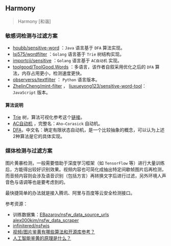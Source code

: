 Harmony
-------

>   Harmony [和谐]

### 敏感词检测与过滤方案

- [houbb/sensitive-word](https://github.com/houbb/sensitive-word) ：`Java` 语言基于 `DFA` 算法实现。
- [lsj575/wordfilter](https://github.com/lsj575/wordfilter) ：`Golang` 语言基于 `Trie` 树结构实现。
- [importcjj/sensitive](https://github.com/importcjj/sensitive/blob/Aho-Corasick/README.md) ：`Golang` 语言基于 `AC自动机` 实现。
- [toolgood/ToolGood.Words](https://github.com/toolgood/ToolGood.Words) ：多语言，该作者自叙采用优化之后的 `DFA` 算法，内存占用更小，检测速度更快。
- [observerss/textfilter](https://github.com/observerss/textfilter) ： `Python` 语言版本。
- [ZhelinCheng/mint-filter](https://github.com/ZhelinCheng/mint-filter) ， [liuxueyong123/sensitive-word-tool](https://github.com/liuxueyong123/sensitive-word-tool)： `JavaScript` 版本。

#### 算法说明

- [Trie](https://zh.wikipedia.org/zh-cn/Trie) 树，算法可视化参考这个[链接](https://www.cs.usfca.edu/~galles/visualization/Trie.html)。
- [AC自动机](https://zh.wikipedia.org/zh-cn/AC%E8%87%AA%E5%8A%A8%E6%9C%BA%E7%AE%97%E6%B3%95) ，完整名：`Aho–Corasick` 自动机。
- [DFA](https://zh.wikipedia.org/wiki/%E7%A1%AE%E5%AE%9A%E6%9C%89%E9%99%90%E7%8A%B6%E6%80%81%E8%87%AA%E5%8A%A8%E6%9C%BA)，中文名：确定有限状态自动机，是一个比较抽象的概念，可以认为上述2种算法是它的具体实现。

### 媒体检测与过滤方案

图片黄暴检测，一般需要借助于深度学习框架（如 `TensorFlow` 等）进行大量训练后，方能得出较好识别效果。视频内容也可简化成抽出特定间歇帧图片后再检测，而音频内容则会涉及语音识别（包括方言）再转换文字后进行过滤，另外环境人声音色与语调等也是要考虑到的。

最快捷简单的办法就是接入腾讯、阿里与百度等云安全检测接口。

参考资源：

- 训练数据集：[EBazarov/nsfw_data_source_urls](https://github.com/EBazarov/nsfw_data_source_urls) [alex000kim/nsfw_data_scraper](https://github.com/alex000kim/nsfw_data_scraper)
- [infinitered/nsfwjs](https://github.com/infinitered/nsfwjs)
- [视频/图片鉴黄有哪些算法和开源库参考？](https://www.zhihu.com/question/40382198)
- [人工智能鉴黄的原理是什么？](https://www.zhihu.com/question/59424296)
